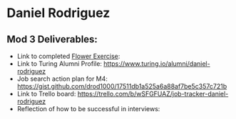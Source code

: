 # Daniel Rodriguez

## Mod 3 Deliverables:

* Link to completed [Flower Exercise](https://github.com/turingschool/professional_skills/blob/master/files/Career%20Unit%20-%20The%20Flower%20Diagram.pdf):
* Link to Turing Alumni Profile: https://www.turing.io/alumni/daniel-rodriguez
* Job search action plan for M4: https://gist.github.com/drod1000/17511db1a525a6a88af7be5c357c721b
* Link to Trello board: https://trello.com/b/wSFGFUAZ/job-tracker-daniel-rodriguez
* Reflection of how to be successful in interviews: 
